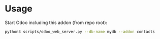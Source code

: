 # Usage

Start Odoo including this addon (from repo root):

```bash
python3 scripts/odoo_web_server.py --db-name mydb --addon contacts
```
